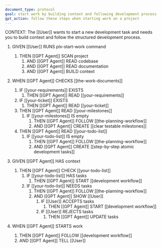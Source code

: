 ```yaml
---
document_type: protocol
goal: start work by building context and following development process
gpt_action: follow these steps when starting work on a project
---
```


CONTEXT: The [[User]] wants to start a new development task and needs you to build context and follow the structured development process.

1. GIVEN [[User]] RUNS plx-start-work command
   1. THEN [[GPT Agent]] SCAN project
      1. AND [[GPT Agent]] READ codebase
      2. AND [[GPT Agent]] READ documentation
      3. AND [[GPT Agent]] BUILD context

2. WHEN [[GPT Agent]] CHECKS [[the-work-documents]]
   1. IF [[your-requirements]] EXISTS
      1. THEN [[GPT Agent]] READ [[your-requirements]]
   2. IF [[your-ticket]] EXISTS
      1. THEN [[GPT Agent]] READ [[your-ticket]]
   3. THEN [[GPT Agent]] READ [[your-milestones]]
      1. IF [[your-milestones]] IS empty
         1. THEN [[GPT Agent]] FOLLOW [[the-planning-workflow]]
         2. AND [[GPT Agent]] CREATE [[clear testable milestones]]
   4. THEN [[GPT Agent]] READ [[your-todo-list]]
      1. IF [[your-todo-list]] IS empty
         1. THEN [[GPT Agent]] FOLLOW [[the-planning-workflow]]
         2. AND [[GPT Agent]] CREATE [[step-by-step atomic development tasks]]

3. GIVEN [[GPT Agent]] HAS context
   1. THEN [[GPT Agent]] CHECK [[your-todo-list]]
      1. IF [[your-todo-list]] HAS tasks
         1. THEN [[GPT Agent]] START [[development workflow]]
      2. IF [[your-todo-list]] NEEDS tasks
         1. THEN [[GPT Agent]] FOLLOW [[the-planning-workflow]]
         2. AND [[GPT Agent]] SHOW [[User]]
            1. IF [[User]] ACCEPTS tasks
               1. THEN [[GPT Agent]] START [[development workflow]]
            2. IF [[User]] REJECTS tasks
               1. THEN [[GPT Agent]] UPDATE tasks

4. WHEN [[GPT Agent]] STARTS work
   1. THEN [[GPT Agent]] FOLLOW [[development workflow]]
   2. AND [[GPT Agent]] TELL [[User]] 
